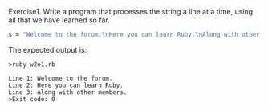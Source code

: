 Exercise1. Write a program that processes the string a line at a time, using all that we have learned so far.

```ruby
s = "Welcome to the forum.\nHere you can learn Ruby.\nAlong with other members.\n"
```



The expected output is:
 
```
>ruby w2e1.rb

Line 1: Welcome to the forum.
Line 2: Here you can learn Ruby.
Line 3: Along with other members.
>Exit code: 0
```
